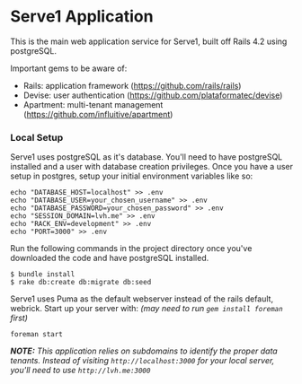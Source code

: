 # Serve1 Application

This is the main web application service for Serve1, built off Rails 4.2 using postgreSQL.

Important gems to be aware of:
- Rails: application framework (https://github.com/rails/rails)
- Devise: user authentication (https://github.com/plataformatec/devise)
- Apartment: multi-tenant management (https://github.com/influitive/apartment)

### Local Setup

Serve1 uses postgreSQL as it's database. You'll need to have postgreSQL installed and a user with database creation privileges.
Once you have a user setup in postgres, setup your initial environment variables like so:

```
echo "DATABASE_HOST=localhost" >> .env
echo "DATABASE_USER=your_chosen_username" >> .env
echo "DATABASE_PASSWORD=your_chosen_password" >> .env
echo "SESSION_DOMAIN=lvh.me" >> .env
echo "RACK_ENV=development" >> .env
echo "PORT=3000" >> .env
```

Run the following commands in the project directory once you've downloaded the code and have postgreSQL installed.

```
$ bundle install
$ rake db:create db:migrate db:seed
```

Serve1 uses Puma as the default webserver instead of the rails default, webrick. Start up your server with: _(may need to run `gem install foreman` first)_

```
foreman start
```

_**NOTE:** This application relies on subdomains to identify the proper data tenants. Instead of visiting `http://localhost:3000` for your local server, you'll need to use `http://lvh.me:3000`_
